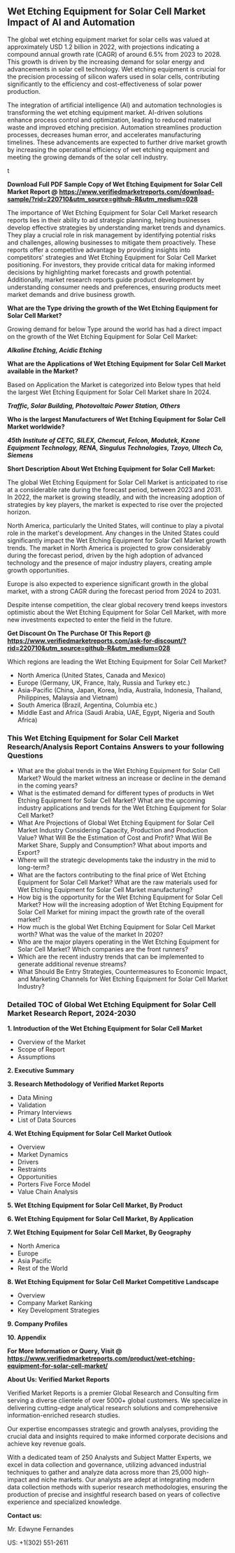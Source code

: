 <h2>Wet Etching Equipment for Solar Cell Market Impact of AI and Automation</h2><p>The global wet etching equipment market for solar cells was valued at approximately USD 1.2 billion in 2022, with projections indicating a compound annual growth rate (CAGR) of around 6.5% from 2023 to 2028. This growth is driven by the increasing demand for solar energy and advancements in solar cell technology. Wet etching equipment is crucial for the precision processing of silicon wafers used in solar cells, contributing significantly to the efficiency and cost-effectiveness of solar power production.</p><p>The integration of artificial intelligence (AI) and automation technologies is transforming the wet etching equipment market. AI-driven solutions enhance process control and optimization, leading to reduced material waste and improved etching precision. Automation streamlines production processes, decreases human error, and accelerates manufacturing timelines. These advancements are expected to further drive market growth by increasing the operational efficiency of wet etching equipment and meeting the growing demands of the solar cell industry.</p>t</p><p id="" class=""><strong>Download Full PDF Sample Copy of Wet Etching Equipment for Solar Cell Market Report @ <a href="https://www.verifiedmarketreports.com/download-sample/?rid=220710&utm_source=github-R&utm_medium=028" target="_blank">https://www.verifiedmarketreports.com/download-sample/?rid=220710&utm_source=github-R&utm_medium=028</a></strong></p><p>The importance of&nbsp;Wet Etching Equipment for Solar Cell Market research reports lies in their ability to aid strategic planning, helping businesses develop effective strategies by understanding market trends and dynamics. They play a crucial role in risk management by identifying potential risks and challenges, allowing businesses to mitigate them proactively. These reports offer a competitive advantage by providing insights into competitors' strategies and Wet Etching Equipment for Solar Cell Market positioning. For investors, they provide critical data for making informed decisions by highlighting market forecasts and growth potential. Additionally, market research reports guide product development by understanding consumer needs and preferences, ensuring products meet market demands and drive business growth.</p><p><strong>What are the&nbsp;Type driving the growth of the Wet Etching Equipment for Solar Cell Market?</strong></p><p id="" class="">Growing demand for below Type around the world has had a direct impact on the growth of the Wet Etching Equipment for Solar Cell Market:</p><em><strong>Alkaline Etching, Acidic Etching</strong></em></p><strong>What are the&nbsp;Applications&nbsp;of Wet Etching Equipment for Solar Cell Market available in the Market?</strong></p><p id="" class="">Based on Application the Market is categorized into Below types that held the largest Wet Etching Equipment for Solar Cell Market share In 2024.</p><em><strong>Traffic, Solar Building, Photovoltaic Power Station, Others</strong></em></p><strong>Who is the largest Manufacturers of Wet Etching Equipment for Solar Cell Market worldwide?</strong></p><p><em><strong>45th Institute of CETC, SILEX, Chemcut, Felcon, Modutek, Kzone Equipment Technology, RENA, Singulus Technologies, Tzoyo, Ultech Co, Siemens</strong></em></p><p id="" class=""><strong>Short Description About Wet Etching Equipment for Solar Cell Market:</strong></p><p>The global Wet Etching Equipment for Solar Cell Market is anticipated to rise at a considerable rate during the forecast period, between 2023 and 2031. In 2022, the market is growing steadily, and with the increasing adoption of strategies by key players, the market is expected to rise over the projected horizon.</p><p>North America, particularly the United States, will continue to play a pivotal role in the market's development. Any changes in the United States could significantly impact the Wet Etching Equipment for Solar Cell Market growth trends. The market in North America is projected to grow considerably during the forecast period, driven by the high adoption of advanced technology and the presence of major industry players, creating ample growth opportunities.</p><p>Europe is also expected to experience significant growth in the global market, with a strong CAGR during the forecast period from 2024 to 2031.</p><p>Despite intense competition, the clear global recovery trend keeps investors optimistic about the Wet Etching Equipment for Solar Cell Market, with more new investments expected to enter the field in the future.</p><p id="" class=""><strong>Get Discount On The Purchase Of This Report @ <a href="https://www.verifiedmarketreports.com/ask-for-discount/?rid=220710&utm_source=github-R&utm_medium=028" target="_blank">https://www.verifiedmarketreports.com/ask-for-discount/?rid=220710&utm_source=github-R&utm_medium=028</a></strong></p>Which regions are leading the Wet Etching Equipment for Solar Cell Market?</p><ul><li>North America (United States, Canada and Mexico)</li><li>Europe (Germany, UK, France, Italy, Russia and Turkey etc.)</li><li>Asia-Pacific (China, Japan, Korea, India, Australia, Indonesia, Thailand, Philippines, Malaysia and Vietnam)</li><li>South America (Brazil, Argentina, Columbia etc.)</li><li>Middle East and Africa (Saudi Arabia, UAE, Egypt, Nigeria and South Africa)</li></ul><h3 id="" class="">This Wet Etching Equipment for Solar Cell Market Research/Analysis Report Contains Answers to your following Questions</h3><ul><li>What are the global trends in the Wet Etching Equipment for Solar Cell Market? Would the market witness an increase or decline in the demand in the coming years?</li><li>What is the estimated demand for different types of products in Wet Etching Equipment for Solar Cell Market? What are the upcoming industry applications and trends for the Wet Etching Equipment for Solar Cell Market?</li><li>What Are Projections of Global Wet Etching Equipment for Solar Cell Market Industry Considering Capacity, Production and Production Value? What Will Be the Estimation of Cost and Profit? What Will Be Market Share, Supply and Consumption? What about imports and Export?</li><li>Where will the strategic developments take the industry in the mid to long-term?</li><li>What are the factors contributing to the final price of Wet Etching Equipment for Solar Cell Market? What are the raw materials used for Wet Etching Equipment for Solar Cell Market manufacturing?</li><li>How big is the opportunity for the Wet Etching Equipment for Solar Cell Market? How will the increasing adoption of Wet Etching Equipment for Solar Cell Market for mining impact the growth rate of the overall market?</li><li>How much is the global Wet Etching Equipment for Solar Cell Market worth? What was the value of the market In 2020?</li><li>Who are the major players operating in the Wet Etching Equipment for Solar Cell Market? Which companies are the front runners?</li><li>Which are the recent industry trends that can be implemented to generate additional revenue streams?</li><li>What Should Be Entry Strategies, Countermeasures to Economic Impact, and Marketing Channels for Wet Etching Equipment for Solar Cell Market Industry?</li></ul><h3 id="" class="">Detailed TOC of Global Wet Etching Equipment for Solar Cell Market Research Report, 2024-2030</h3><p id="" class=""><strong>1. Introduction of the Wet Etching Equipment for Solar Cell Market</strong></p><ul><li>Overview of the Market</li><li>Scope of Report</li><li>Assumptions</li></ul><p id="" class=""><strong>2. Executive Summary</strong></p><p id="" class=""><strong>3. Research Methodology of Verified Market Reports</strong></p><ul><li>Data Mining</li><li>Validation</li><li>Primary Interviews</li><li>List of Data Sources</li></ul><p id="" class=""><strong>4. Wet Etching Equipment for Solar Cell Market Outlook</strong></p><ul><li>Overview</li><li>Market Dynamics</li><li>Drivers</li><li>Restraints</li><li>Opportunities</li><li>Porters Five Force Model</li><li>Value Chain Analysis</li></ul><p id="" class=""><strong>5. Wet Etching Equipment for Solar Cell Market, By Product</strong></p><p id="" class=""><strong>6. Wet Etching Equipment for Solar Cell Market, By Application</strong></p><p id="" class=""><strong>7. Wet Etching Equipment for Solar Cell Market, By Geography</strong></p><ul><li>North America</li><li>Europe</li><li>Asia Pacific</li><li>Rest of the World</li></ul><p id="" class=""><strong>8. Wet Etching Equipment for Solar Cell Market Competitive Landscape</strong></p><ul><li>Overview</li><li>Company Market Ranking</li><li>Key Development Strategies</li></ul><p id="" class=""><strong>9. Company Profiles</strong></p><p id="" class=""><strong>10. Appendix</strong></p><p id="" class=""><strong>For More Information or Query, Visit @ <a href="https://www.verifiedmarketreports.com/product/wet-etching-equipment-for-solar-cell-market/" target="_blank">https://www.verifiedmarketreports.com/product/wet-etching-equipment-for-solar-cell-market/</a></strong></p><p id="" class=""><strong>About Us: Verified Market Reports</strong></p><p id="" class="">Verified Market Reports is a premier Global Research and Consulting firm serving a diverse clientele of over 5000+ global customers. We specialize in delivering cutting-edge analytical research solutions and comprehensive information-enriched research studies.</p><p id="" class="">Our expertise encompasses strategic and growth analyses, providing the crucial data and insights required to make informed corporate decisions and achieve key revenue goals.</p><p id="" class="">With a dedicated team of 250 Analysts and Subject Matter Experts, we excel in data collection and governance, utilizing advanced industrial techniques to gather and analyze data across more than 25,000 high-impact and niche markets. Our analysts are adept at integrating modern data collection methods with superior research methodologies, ensuring the production of precise and insightful research based on years of collective experience and specialized knowledge.</p><p id="" class=""><strong>Contact us:</strong></p><p id="" class="">Mr. Edwyne Fernandes</p><p id="" class="">US: +1(302) 551-2611</p>